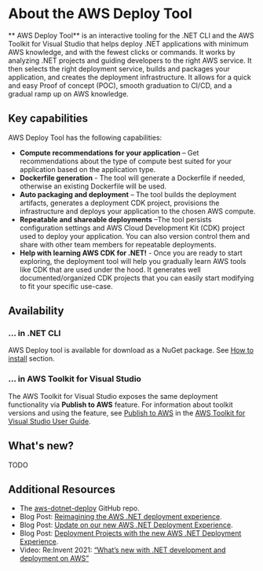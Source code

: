 # About the AWS Deploy Tool

** AWS Deploy Tool** is an interactive tooling for the .NET CLI and the AWS Toolkit for Visual Studio that helps deploy .NET applications with minimum AWS knowledge, and with the fewest clicks or commands. It works by analyzing .NET projects and guiding developers to the right AWS service. It then selects the right deployment service, builds and packages your application, and creates the deployment infrastructure. It allows for a quick and easy Proof of concept (POC), smooth graduation to CI/CD, and a gradual ramp up on AWS knowledge.

## Key capabilities

AWS Deploy Tool has the following capabilities:

* **Compute recommendations for your application** – Get recommendations about the type of compute best suited for your application based on the application type.
* **Dockerfile  generation** - The tool will generate a Dockerfile if needed, otherwise an existing Dockerfile will be used.
* **Auto packaging and deployment** – The tool builds the deployment artifacts, generates a deployment CDK project, provisions the infrastructure and deploys your application to the chosen AWS compute.
* **Repeatable and shareable deployments** –The tool persists configuration settings and AWS Cloud Development Kit (CDK) project used to deploy your application. You can also version control them and share with other team members for repeatable deployments.
* **Help with learning AWS CDK for .NET!** - Once you are ready to start exploring, the deployment tool will help you gradually learn AWS tools like CDK that are used under the hood. It generates well documented/organized CDK projects that you can easily start modifying to fit your specific use-case.

## Availability
### ... in .NET CLI

AWS Deploy tool is available for download as a NuGet package. See [How to install](docs/getting-started/installation.md) section.

### ... in AWS Toolkit for Visual Studio
The AWS Toolkit for Visual Studio exposes the same deployment functionality via  **Publish to AWS** feature. For information about toolkit versions and using the feature, see [Publish to AWS](https://docs.aws.amazon.com/AWSToolkitVS/latest/UserGuide/publish-experience.html) in the [AWS Toolkit for Visual Studio User Guide](https://docs.aws.amazon.com/AWSToolkitVS/latest/UserGuide/).

## What's new?

TODO

## Additional Resources

* The [aws-dotnet-deploy](https://github.com/aws/aws-dotnet-deploy) GitHub repo.
* Blog Post: [Reimagining the AWS .NET deployment experience](http://aws.amazon.com/blogs/developer/reimagining-the-aws-net-deployment-experience/).
* Blog Post: [Update on our new AWS .NET Deployment Experience](https://aws.amazon.com/blogs/developer/update-new-net-deployment-experience/).
* Blog Post: [Deployment Projects with the new AWS .NET Deployment Experience](https://aws.amazon.com/blogs/developer/dotnet-deployment-projects/).
* Video: Re:Invent 2021: [“What’s new with .NET development and deployment on AWS”](https://www.youtube.com/watch?v=UvTJ_Inb634)
